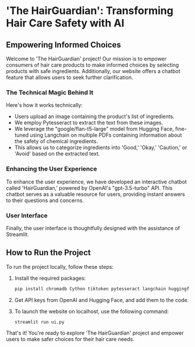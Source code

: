 # 'The HairGuardian': Transforming Hair Care Safety with AI

## Empowering Informed Choices

Welcome to 'The HairGuardian' project! Our mission is to empower consumers of hair care products to make informed choices by selecting products with safe ingredients. Additionally, our website offers a chatbot feature that allows users to seek further clarification.

### The Technical Magic Behind It

Here's how it works technically:
- Users upload an image containing the product's list of ingredients.
- We employ Pytesseract to extract the text from these images.
- We leverage the "google/flan-t5-large" model from Hugging Face, fine-tuned using Langchain on multiple PDFs containing information about the safety of chemical ingredients.
- This allows us to categorize ingredients into 'Good,' 'Okay,' 'Caution,' or 'Avoid' based on the extracted text.

### Enhancing the User Experience

To enhance the user experience, we have developed an interactive chatbot called 'HairGuardian,' powered by OpenAI's "gpt-3.5-turbo" API. This chatbot serves as a valuable resource for users, providing instant answers to their questions and concerns.

### User Interface

Finally, the user interface is thoughtfully designed with the assistance of Streamlit.

## How to Run the Project

To run the project locally, follow these steps:

1. Install the required packages:

   ```bash
   pip install chromadb Cython tiktoken pytesseract langchain huggingface_hub sentence_transformers streamlit streamlit_option_menu openai

2. Get API keys from OpenAI and Hugging Face, and add them to the code.
3. To launch the website on localhost, use the following command:
   ```bash
   streamlit run ui.py
That's it! You're ready to explore 'The HairGuardian' project and empower users to make safer choices for their hair care needs.
